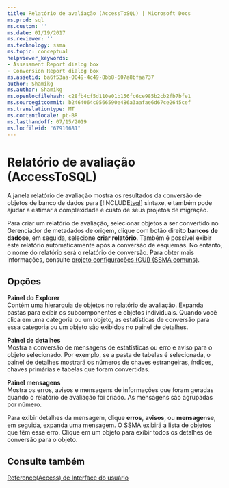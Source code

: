 ```yaml
---
title: Relatório de avaliação (AccessToSQL) | Microsoft Docs
ms.prod: sql
ms.custom: ''
ms.date: 01/19/2017
ms.reviewer: ''
ms.technology: ssma
ms.topic: conceptual
helpviewer_keywords:
- Assessment Report dialog box
- Conversion Report dialog box
ms.assetid: ba6f53aa-0049-4c49-8bb8-607a8bfaa737
author: Shamikg
ms.author: Shamikg
ms.openlocfilehash: c28fb4cf5d110e01b156fc6ce985b2cb2fb7bfe1
ms.sourcegitcommit: b2464064c0566590e486a3aafae6d67ce2645cef
ms.translationtype: MT
ms.contentlocale: pt-BR
ms.lasthandoff: 07/15/2019
ms.locfileid: "67910681"
---
```

# <a name="assessment-report-accesstosql"></a>Relatório de avaliação (AccessToSQL)
A janela relatório de avaliação mostra os resultados da conversão de objetos de banco de dados para [!INCLUDE[tsql](../../includes/tsql-md.md)] sintaxe, e também pode ajudar a estimar a complexidade e custo de seus projetos de migração.  
  
Para criar um relatório de avaliação, selecionar objetos a ser convertido no Gerenciador de metadados de origem, clique com botão direito **bancos de dados**e, em seguida, selecione **criar relatório**. Também é possível exibir este relatório automaticamente após a conversão de esquemas. No entanto, o nome do relatório será o relatório de conversão. Para obter mais informações, consulte [projeto configurações (GUI) (SSMA comuns)](https://msdn.microsoft.com/cf06baf1-8714-48a3-95dc-781f6ca53693).  
  
## <a name="options"></a>Opções  
**Painel do Explorer**  
Contém uma hierarquia de objetos no relatório de avaliação. Expanda pastas para exibir os subcomponentes e objetos individuais. Quando você clica em uma categoria ou um objeto, as estatísticas de conversão para essa categoria ou um objeto são exibidos no painel de detalhes.  
  
**Painel de detalhes**  
Mostra a conversão de mensagens de estatísticas ou erro e aviso para o objeto selecionado. Por exemplo, se a pasta de tabelas é selecionada, o painel de detalhes mostrará os números de chaves estrangeiras, índices, chaves primárias e tabelas que foram convertidas.  
  
**Painel mensagens**  
Mostra os erros, avisos e mensagens de informações que foram geradas quando o relatório de avaliação foi criado. As mensagens são agrupadas por número.  
  
Para exibir detalhes da mensagem, clique **erros**, **avisos**, ou **mensagens**e, em seguida, expanda uma mensagem. O SSMA exibirá a lista de objetos que têm esse erro. Clique em um objeto para exibir todos os detalhes de conversão para o objeto.  
  
## <a name="see-also"></a>Consulte também  
[Reference(Access) de Interface do usuário](https://msdn.microsoft.com/af24c303-4a41-449b-9c86-d6558a97e839)  
  
